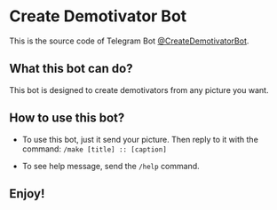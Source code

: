 # Create Demotivator Bot

This is the source code of Telegram Bot
[@CreateDemotivatorBot](http://t.me/CreateDemotivatorBot).

## What this bot can do?

This bot is designed to create demotivators from any picture you want.

## How to use this bot?

- To use this bot, just it send your picture. Then reply to it with the command:
  `/make [title] :: [caption]`

- To see help message, send the `/help` command.

## Enjoy!
